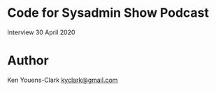 # Code for Sysadmin Show Podcast

Interview 30 April 2020

# Author

Ken Youens-Clark <kyclark@gmail.com>

